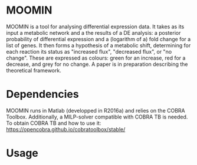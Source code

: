 # MOOMIN
MOOMIN is a tool for analysing differential expression data. It takes as its input a metabolic network and a the results of
a DE analysis: a posterior probability of differential expression and a (logarithm of a) fold change for a list of genes.
It then forms a hypothesis of a metabolic shift, determining for each reaction its status as "increased flux",
"decreased flux", or "no change". These are expressed as colours: green for an increase, red for a decrease, and grey for no
change. A paper is in preparation describing the theoretical framework.

# Dependencies
MOOMIN runs in Matlab (developped in R2016a) and relies on the COBRA Toolbox. Additionally, a MILP-solver compatible with
COBRA TB is needed. To obtain COBRA TB and how to use it:
https://opencobra.github.io/cobratoolbox/stable/

# Usage

